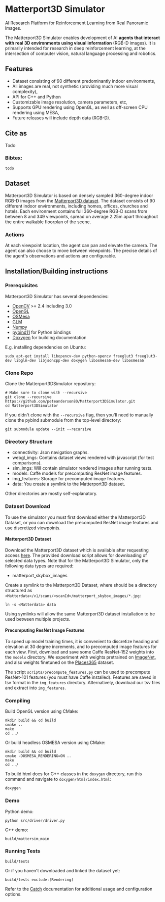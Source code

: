 # Matterport3D Simulator
AI Research Platform for Reinforcement Learning from Real Panoramic Images.

The Matterport3D Simulator enables development of AI **agents that interact with real 3D environments using visual information** (RGB-D images). It is primarily intended for research in deep reinforcement learning, at the intersection of computer vision, natural language processing and robotics.

## Features
- Dataset consisting of 90 different predominantly indoor environments,
- All images are real, not synthetic (providing much more visual complexity),
- API for C++ and Python
- Customizable image resolution, camera parameters, etc,
- Supports GPU rendering using OpenGL, as well as off-screen CPU rendering using MESA,
- Future releases will include depth data (RGB-D).

## Cite as

Todo

### Bibtex:
```
todo
```

## Dataset

Matterport3D Simulator is based on densely sampled 360-degree indoor RGB-D images from the [Matterport3D dataset](https://niessner.github.io/Matterport/). The dataset consists of 90 different indoor environments, including homes, offices, churches and hotels. Each environment contains full 360-degree RGB-D scans from between 8 and 349 viewpoints, spread on average 2.25m apart throughout the entire walkable floorplan of the scene. 

### Actions

At each viewpoint location, the agent can pan and elevate the camera. The agent can also choose to move between viewpoints. The precise details of the agent's observations and actions are configurable.

## Installation/Building instructions

### Prerequisites

Matterport3D Simulator has several dependencies:
- [OpenCV](http://opencv.org/) >= 2.4 including 3.0 
- [OpenGL](https://www.opengl.org/)
- [OSMesa](https://www.mesa3d.org/osmesa.html)
- [GLM](https://glm.g-truc.net/0.9.8/index.html)
- [Numpy](http://www.numpy.org/)
- [pybind11](https://github.com/pybind/pybind11) for Python bindings
- [Doxygen](http://www.doxygen.org) for building documentation

E.g. installing dependencies on Ubuntu:
```
sudo apt-get install libopencv-dev python-opencv freeglut3 freeglut3-dev libglm-dev libjsoncpp-dev doxygen libosmesa6-dev libosmesa6
```

### Clone Repo

Clone the Matterport3DSimulator repository:
```
# Make sure to clone with --recursive
git clone --recursive https://github.com/peteanderson80/Matterport3DSimulator.git
cd Matterport3DSimulator
```

If you didn't clone with the `--recursive` flag, then you'll need to manually clone the pybind submodule from the top-level directory:
```
git submodule update --init --recursive
```

### Directory Structure

- connectivity: Json navigation graphs.
- webgl_imgs: Contains dataset views rendered with javascript (for test comparisons).
- sim_imgs: Will contain simulator rendered images after running tests.
- models: Caffe models for precomputing ResNet image features.
- img_features: Storage for precomputed image features.
- data: You create a symlink to the Matterport3D dataset.

Other directories are mostly self-explanatory.

### Dataset Download

To use the simulator you must first download either the Matterport3D Dataset, or you can download the precomputed ResNet image features and use discretized viewpoints.

#### Matterport3D Dataset

Download the Matterport3D dataset which is available after requesting access [here](https://niessner.github.io/Matterport/). The provided download script allows for downloading of selected data types. Note that for the Matterport3D Simulator, only the following data types are required:
- matterport_skybox_images

Create a symlink to the Matterport3D Dataset, where <Matterdata> should be a directory structured as ```<Matterdata>/v1/scans/<scanId>/matterport_skybox_images/*.jpg```:
```
ln -s <Matterdata> data
```

Using symlinks will allow the same Matterport3D dataset installation to be used between multiple projects.

#### Precomputing ResNet Image Features

To speed up model training times, it is convenient to discretize heading and elevation at 30 degree increments, and to precomputed image features for each view. First, download and save some Caffe ResNet-152 weights into the `models` directory. We experiment with weights pretrained on [ImageNet](https://github.com/KaimingHe/deep-residual-networks), and also weights finetuned on the [Places365](https://github.com/CSAILVision/places365) dataset.

The script `scripts/precompute_features.py` can be used to precompute ResNet-101 features (you must have Caffe installed). Features are saved in tsv format in the `img_features` directory. Alternatively, download our tsv files and extract into `img_features`.

### Compiling

Build OpenGL version using CMake:
```
mkdir build && cd build
cmake ..
make
cd ../
```

Or build headless OSMESA version using CMake:
```
mkdir build && cd build
cmake -DOSMESA_RENDERING=ON ..
make
cd ../
```

To build html docs for C++ classes in the `doxygen` directory, run this command and navigate to `doxygen/html/index.html`:
```
doxygen
```

### Demo

Python demo:
```
python src/driver/driver.py
```

C++ demo:
```
build/mattersim_main
```

### Running Tests

```
build/tests
```

Or if you haven't downloaded and linked the dataset yet:
```
build/tests exclude:[Rendering]
```

Refer to the [Catch](https://github.com/philsquared/Catch) documentation for additional usage and configuration options.

